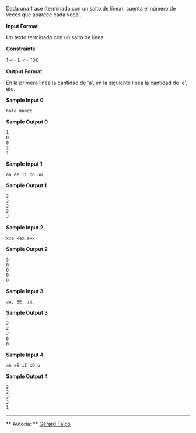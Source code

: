 Dada una frase (terminada con un salto de línea), cuenta el número de
veces que aparece cada vocal.

**Input Format**

Un texto terminado con un salto de línea.

**Constraints**

1 \<= L \<= 100

**Output Format**

En la primera linea la cantidad de 'a', en la siguiente linea la
cantidad de 'e', etc.

**Sample Input 0**

    hola mundo

**Sample Output 0**

    1
    0
    0
    2
    1

**Sample Input 1**

    aa ee ii oo uu

**Sample Output 1**

    2
    2
    2
    2
    2

**Sample Input 2**

    xxa xax axx

**Sample Output 2**

    3
    0
    0
    0
    0

**Sample Input 3**

    aa, EE, ii.

**Sample Output 3**

    2
    2
    2
    0
    0

**Sample Input 4**

    aA eE iI oO u

**Sample Output 4**

    2
    2
    2
    2
    1

----------

** Autoria: **
[Gerard Falcó](https://github.com/gerardfp)
